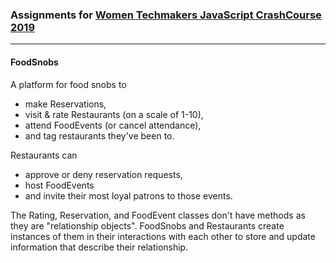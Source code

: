 <h3>Assignments for <a href="https://github.com/WTMBerlin/jscc2019">Women Techmakers JavaScript CrashCourse 2019</a></h3>
<hr>
<h4>FoodSnobs</h4>

A platform for food snobs to 
<ul><li>make Reservations, </li>
<li>visit & rate Restaurants 
(on a scale of 1-10),</li>
<li>attend FoodEvents (or cancel attendance),</li> 
<li>and tag 
restaurants they've been to.</li></ul>

Restaurants can <ul>
<li>approve or deny reservation requests,</li> 
<li>host FoodEvents </li>
<li>and invite their most loyal patrons to those events.</li></ul>

The Rating, Reservation, and FoodEvent classes don't have methods as 
they are "relationship objects". FoodSnobs and Restaurants create
instances of them in their interactions with each other to store and update 
information that describe their relationship.

